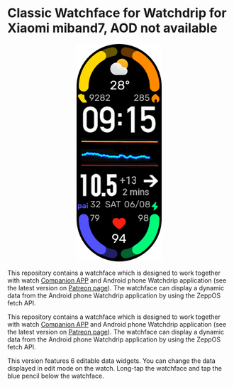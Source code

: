  # Classic Watchface for Watchdrip for Xiaomi miband7, AOD not available
 <p align="center">
 <img src="https://github.com/miguelavh/classic-watchface-miband7-watchdrip/blob/1a4b17c32148e22978c9362c96c6b421b363882a/assets/band7/images/icon.png" alt="Watchface preview"/>
 </p>
 <p>This repository contains a watchface which is designed to work together with watch <a href="https://github.com/bigdigital/zeppos_watchdrip_app" target="_blank">Companion APP</a> and Android phone Watchdrip application (see the latest version on <a href="https://www.patreon.com/xdrip_miband" target="_blank">Patreon page</a>). The watchface can display a dynamic data from the Android phone Watchdrip application by using the ZeppOS fetch API.</p>

 <p>This repository contains a watchface which is designed to work together with watch <a href="https://github.com/bigdigital/zeppos_watchdrip_app" target="_blank">Companion APP</a> and Android phone Watchdrip application (see the latest version on <a href="https://www.patreon.com/xdrip_miband" target="_blank">Patreon page</a>). The watchface can display a dynamic data from the Android phone Watchdrip application by using the ZeppOS fetch API.</p>

<p>This version features 6 editable data widgets. You can change the data displayed in edit mode on the watch. Long-tap the watchface and tap the blue pencil below the watchface.</p>

